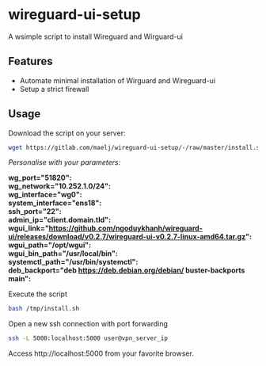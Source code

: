 # wireguard-ui-setup

A wsimple script to install Wireguard and Wirguard-ui

## Features

- Automate minimal installation of Wirguard and Wireguard-ui
- Setup a strict firewall

## Usage

Download the script on your server:
```bash
wget https://gitlab.com/maelj/wireguard-ui-setup/-/raw/master/install.sh?inline=false -O /tmp/install.sh
```

_Personalise with your parameters:_

**wg_port="51820":**  
**wg_network="10.252.1.0/24":**  
**wg_interface="wg0":**  
**system_interface="ens18":**  
**ssh_port="22":**  
**admin_ip="client.domain.tld":**  
**wgui_link="https://github.com/ngoduykhanh/wireguard-ui/releases/download/v0.2.7/wireguard-ui-v0.2.7-linux-amd64.tar.gz":**  
**wgui_path="/opt/wgui":**  
**wgui_bin_path="/usr/local/bin":**  
**systemctl_path="/usr/bin/systemctl":**  
**deb_backport="deb https://deb.debian.org/debian/ buster-backports main":**  

Execute the script
```bash
bash /tmp/install.sh
```

Open a new ssh connection with port forwarding

```bash
ssh -L 5000:localhost:5000 user@vpn_server_ip
```

Access http://localhost:5000 from your favorite browser.
